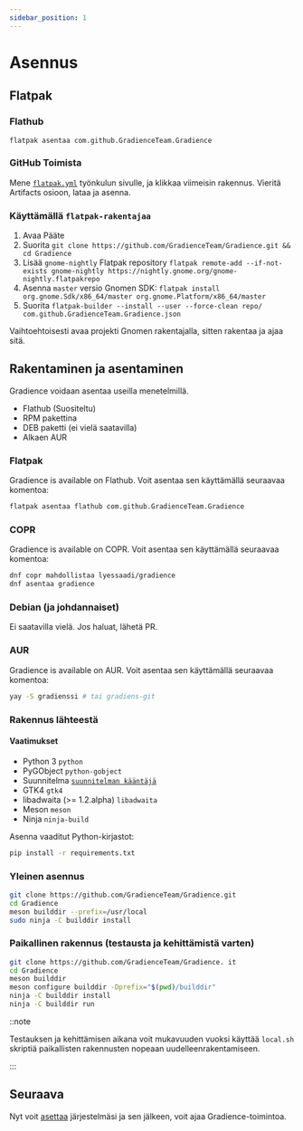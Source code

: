 ```yaml
---
sidebar_position: 1
---
```


# Asennus

## Flatpak

### Flathub

```shell
flatpak asentaa com.github.GradienceTeam.Gradience
```

### GitHub Toimista

Mene [`flatpak.yml`](https://github.com/GradienceTeam/Gradience/actions/workflows/flatpak.yml) työnkulun sivulle, ja klikkaa viimeisin rakennus. Vieritä Artifacts osioon, lataa ja asenna.

### Käyttämällä `flatpak-rakentajaa`

1. Avaa Pääte
2. Suorita `git clone https://github.com/GradienceTeam/Gradience.git && cd Gradience`
3. Lisää `gnome-nightly` Flatpak repository `flatpak remote-add --if-not-exists gnome-nightly https://nightly.gnome.org/gnome-nightly.flatpakrepo`
4. Asenna `master` versio Gnomen SDK: `flatpak install org.gnome.Sdk/x86_64/master org.gnome.Platform/x86_64/master`
5. Suorita `flatpak-builder --install --user --force-clean repo/ com.github.GradienceTeam.Gradience.json`

Vaihtoehtoisesti avaa projekti Gnomen rakentajalla, sitten rakentaa ja ajaa sitä.

## Rakentaminen ja asentaminen

Gradience voidaan asentaa useilla menetelmillä.

- Flathub (Suositeltu)
- RPM pakettina
- DEB paketti (ei vielä saatavilla)
- Alkaen AUR

### Flatpak

Gradience is available on Flathub. Voit asentaa sen käyttämällä seuraavaa komentoa:

```bash
flatpak asentaa flathub com.github.GradienceTeam.Gradience
```

### COPR

Gradience is available on COPR. Voit asentaa sen käyttämällä seuraavaa komentoa:

```bash
dnf copr mahdollistaa lyessaadi/gradience
dnf asentaa gradience
```

### Debian (ja johdannaiset)

Ei saatavilla vielä. Jos haluat, lähetä PR.

### AUR

Gradience is available on AUR. Voit asentaa sen käyttämällä seuraavaa komentoa:

```bash
yay -S gradienssi # tai gradiens-git
```

### Rakennus lähteestä

#### Vaatimukset

- Python 3 `python`
- PyGObject `python-gobject`
- Suunnitelma [`suunnitelman kääntäjä`](https://jwestman.pages.gitlab.gnome.org/blueprint-compiler/setup.html)
- GTK4 `gtk4`
- libadwaita (>= 1.2.alpha) `libadwaita`
- Meson `meson`
- Ninja `ninja-build`

Asenna vaaditut Python-kirjastot:

```sh
pip install -r requirements.txt
```

### Yleinen asennus

```sh
git clone https://github.com/GradienceTeam/Gradience.git
cd Gradience
meson builddir --prefix=/usr/local
sudo ninja -C builddir install
```

### Paikallinen rakennus (testausta ja kehittämistä varten)

```sh
git clone https://github.com/GradienceTeam/Gradience. it
cd Gradience
meson builddir
meson configure builddir -Dprefix="$(pwd)/builddir"
ninja -C builddir install
ninja -C builddir run
```

::note

Testauksen ja kehittämisen aikana voit mukavuuden vuoksi käyttää `local.sh` skriptiä paikallisten rakennusten nopeaan uudelleenrakentamiseen.

:::

## Seuraava

Nyt voit [asettaa](/docs/setup) järjestelmäsi ja sen jälkeen, voit ajaa Gradience-toimintoa.
